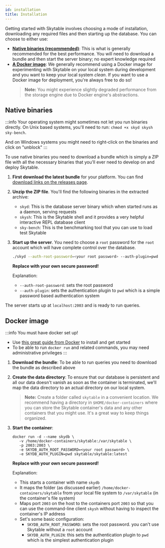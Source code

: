 ```yaml
---
id: installation
title: Installation
---
```


Getting started with Skytable involves choosing a mode of installation, downloading any required files and then starting up the database. You can choose to either use:

- [**Native binaries (recommended)**](#native-binaries): This is what is generally recommended for the best performance. You will need to download a bundle and then start the server binary; no expert knowledge required
- [**A Docker image**](#docker-image): We generally recommend using a Docker image for experimenting with Skytable on your local system during development and you want to keep your local system *clean*. If you want to use a Docker image for deployment, you're always free to do so!
  > **Note:** You might experience slightly degraded performance from the storage engine due to Docker engine's abstractions.


## Native binaries

:::info
Your operating system might sometimes not let you run binaries directly. On Unix based systems, you'll need to run: `chmod +x skyd skysh sky-bench`.

And on Windows systems you might need to right-click on the binaries and click on "unblock"
:::

To use native binaries you need to download a bundle which is simply a ZIP file with all the necessary binaries that you'll ever need to develop on and deploy Skytable.

1. **First download the latest bundle** for your platform. You can find [download links on the releases page](https://github.com/skytable/skytable/releases).
2. **Unzip the ZIP file**. You'll find the following binaries in the extracted archive:
   - `skyd`: This is the database server binary which when started runs as a daemon, serving requests
   - `skysh`: This is the Skytable shell and it provides a very helpful interactive REPL database client
   - `sky-bench`: This is the benchmarking tool that you can use to load test Skytable
3. **Start up the server**. You need to choose a `root` password for the `root` account which will have complete control over the database.
    ```bash
    ./skyd --auth-root-password=<your root password> --auth-plugin=pwd
    ```
    **Replace with your own secure password!**

    Explanation:
    - `--auth-root-password`: sets the root password
    - `--auth-plugin`: sets the authentication plugin to `pwd` which is a simple password based authentication system

The server starts up at `localhost:2003` and is ready to run queries.

## Docker image

:::info You must have docker set up!
- Use [this great guide from Docker](https://docs.docker.com/engine/install/) to install and get started
- To be able to run `docker run` and related commands, you may need administrative privileges
:::

1. **Download the bundle**: To be able to run queries you need to download the bundle as described above
2. **Create the data directory**: To ensure that our database is persistent and all our data doesn't vanish as soon as the container is terminated, we'll map the data directory to an actual directory on our local system.
    > **Note:** Create a folder called `skytable` in a convenient location. We recommend having a directory in `$HOME/docker-containers` where you can store the Skytable container's data and any other containers that you might use. It's a great way to keep things organized.
3. **Start the container**:
     ```shell
     docker run -d --name skydb \
        -v /home/docker-containers/skytable:/var/skytable \
        -p 2003:2003 \
        -e SKYDB_AUTH_ROOT_PASSWORD=<your root password> \
        -e SKYDB_AUTH_PLUGIN=pwd skytable/skytable:latest
     ```
     **Replace with your own secure password!**

     Explanation:
     - This starts a container with name `skydb`
     - It maps the folder (as discussed earlier) `/home/docker-containers/skytable` from your local file system to `/var/skytable` (in the container's file system)
     - Maps port `2003` on the host to the containers port `2003` so that you can use the command-line client `skysh` without having to inspect the container's IP address
     - Set's some basic configuration:
       - `SKYDB_AUTH_ROOT_PASSWORD`: sets the root password. you can't use Skytable without a `root` account
       - `SKYDB_AUTH_PLUGIN`: this sets the authentication plugin to `pwd` which is the simplest authentication plugin

